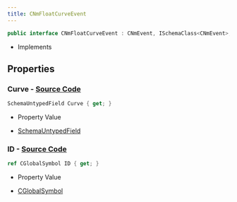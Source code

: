```yaml
---
title: CNmFloatCurveEvent
---
```


```csharp
public interface CNmFloatCurveEvent : CNmEvent, ISchemaClass<CNmEvent>, ISchemaClass<CNmFloatCurveEvent>, ISchemaField, ISchemaClass, INativeHandle
```

- Implements

## Properties

### **Curve** - [Source Code](https://github.com/swiftly-solution/swiftlys2/blob/main/managed/src/SwiftlyS2.Generated/Schemas/Interfaces/CNmFloatCurveEvent.cs#L19)

```csharp
SchemaUntypedField Curve { get; }
```

- Property Value

- [SchemaUntypedField](/docs/api/shared/schemas/schemauntypedfield)

### **ID** - [Source Code](https://github.com/swiftly-solution/swiftlys2/blob/main/managed/src/SwiftlyS2.Generated/Schemas/Interfaces/CNmFloatCurveEvent.cs#L16)

```csharp
ref CGlobalSymbol ID { get; }
```

- Property Value

- [CGlobalSymbol](/docs/api/shared/natives/cglobalsymbol)

